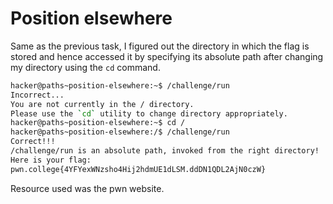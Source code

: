 # Position elsewhere
Same as the previous task, I figured out the directory in which the flag is stored and hence accessed it by specifying its absolute path after changing my directory using the `cd` command.
```bash
hacker@paths~position-elsewhere:~$ /challenge/run
Incorrect...
You are not currently in the / directory.
Please use the `cd` utility to change directory appropriately.
hacker@paths~position-elsewhere:~$ cd /
hacker@paths~position-elsewhere:/$ /challenge/run
Correct!!!
/challenge/run is an absolute path, invoked from the right directory!
Here is your flag:
pwn.college{4YFYexWNzsho4Hij2hdmUE1dLSM.ddDN1QDL2AjN0czW}
```
Resource used was the pwn website.
